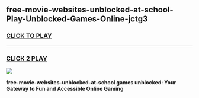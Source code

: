 
## free-movie-websites-unblocked-at-school-Play-Unblocked-Games-Online-jctg3
<h3>
<a href="https://premium76.site?title=free-movie-websites-unblocked-at-school&ref=25A">CLICK TO PLAY</a></h3>
<hr>

<h3>
<a href="https://premium76.site?title=free-movie-websites-unblocked-at-school&ref=25A">CLICK 2 PLAY</a>
  
</h3>

<a href="https://premium76.site?title=free-movie-websites-unblocked-at-school&ref=25A"><img src="https://clearcache.store/games.png"></a>


**free-movie-websites-unblocked-at-school games unblocked: Your Gateway to Fun and Accessible Online Gaming**
